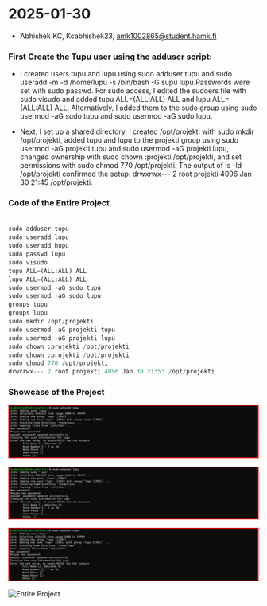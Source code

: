 # 2025-01-30
- Abhishek KC, Kcabhishek23, amk1002865@student.hamk.fi

### First Create the Tupu user using the adduser script:
- I created users tupu and lupu using sudo adduser tupu and
sudo useradd -m -d /home/lupu -s /bin/bash -G supu lupu.Passwords were set with sudo passwd.
For sudo access, I edited the sudoers file with sudo visudo and added tupu
ALL=(ALL:ALL) ALL and lupu ALL=(ALL:ALL) ALL.
Alternatively, I added them to the sudo group using sudo usermod -aG sudo tupu and sudo usermod
-aG sudo lupu.

- Next, I set up a shared directory. I created /opt/projekti with sudo mkdir /opt/projekti,
added tupu and lupu to the projekti group using sudo usermod -aG projekti tupu and sudo usermod
-aG projekti lupu, changed ownership with sudo chown :projekti /opt/projekti, and set permissions
with sudo chmod 770 /opt/projekti. The output of ls -ld /opt/projekti confirmed the setup:
drwxrwx--- 2 root projekti 4096 Jan 30 21:45 /opt/projekti.

### Code of the Entire Project

```python  

sudo adduser tupu
sudo useradd lupu
sudo useradd hupu
sudo passwd lupu
sudo visudo
tupu ALL=(ALL:ALL) ALL  
lupu ALL=(ALL:ALL) ALL
sudo usermod -aG sudo tupu  
sudo usermod -aG sudo lupu
groups tupu  
groups lupu
sudo mkdir /opt/projekti
sudo usermod -aG projekti tupu  
sudo usermod -aG projekti lupu
sudo chown :projekti /opt/projekti
sudo chown :projekti /opt/projekti
sudo chmod 770 /opt/projekti
drwxrwx--- 2 root projekti 4096 Jan 30 21:53 /opt/projekti

```

### Showcase of the Project

![creating supu](image/supu.jpg)

![creating lupu](image/lupu.jpg)

![creating tupu](image/tupu.jpg)

![Entire Project](image/entireproject.jpg)